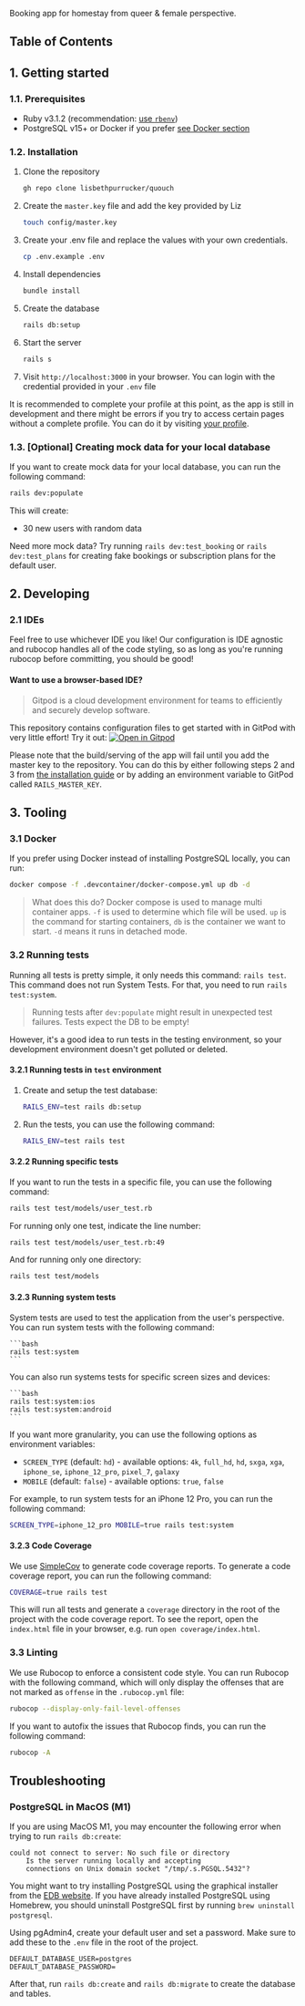 Booking app for homestay from queer & female perspective.

## Table of Contents

## 1. Getting started

### 1.1. Prerequisites

- Ruby v3.1.2 (recommendation: [use `rbenv`](https://github.com/rbenv/rbenv))
- PostgreSQL v15+ or Docker if you prefer [see Docker section](#31-docker)

### 1.2. Installation

1. Clone the repository
    ```bash
    gh repo clone lisbethpurrucker/quouch
    ```

2. Create the `master.key` file and add the key provided by Liz
   ```bash
   touch config/master.key
   ```

3. Create your .env file and replace the values with your own credentials.
   ```bash 
   cp .env.example .env
   ```

4. Install dependencies
   ```bash
   bundle install
   ```

5. Create the database
   ```bash
   rails db:setup
   ```

6. Start the server

   ```bash
   rails s
   ```

7. Visit `http://localhost:3000` in your browser. You can login with the credential provided in your `.env` file

It is recommended to complete your profile at this point, as the app is still in development and there might be errors
if you try to access certain pages without a complete profile. You can do it by
visiting [your profile](http://localhost:3000/users/edit).

### 1.3. [Optional] Creating mock data for your local database

If you want to create mock data for your local database, you can run the following command:

```bash
rails dev:populate
```

This will create:

- 30 new users with random data

Need more mock data? Try running `rails dev:test_booking` or `rails dev:test_plans` for creating fake bookings or
subscription plans for the default user.

## 2. Developing

### 2.1 IDEs

Feel free to use whichever IDE you like! Our configuration is IDE agnostic and rubocop handles all of the code styling,
so as long as you're running rubocop before committing, you should be good!

#### Want to use a browser-based IDE?

> Gitpod is a cloud development environment for teams to efficiently and securely develop software.

This repository contains configuration files to get started with in GitPod with very little effort! Try it out:
[![Open in Gitpod](https://gitpod.io/button/open-in-gitpod.svg)](https://gitpod.io/#https://github.com/lisbethpurrucker/quouch)

Please note that the build/serving of the app will fail until you add the master key to the repository. You can do this
by either following steps 2 and 3 from [the installation guide](#12-installation) or by adding an environment variable
to GitPod called `RAILS_MASTER_KEY`.

## 3. Tooling

### 3.1 Docker

If you prefer using Docker instead of installing PostgreSQL locally, you can run:

```bash
docker compose -f .devcontainer/docker-compose.yml up db -d
```

> What does this do? Docker compose is used to manage multi container apps. `-f` is used to determine which file will be
> used. `up` is the command for starting containers, `db` is the container we want to start. `-d` means it runs in
> detached mode.

### 3.2 Running tests

Running all tests is pretty simple, it only needs this command: `rails test`. This command does not run System Tests.
For that, you need to run `rails test:system`.

> Running tests after `dev:populate` might result in unexpected test failures. Tests expect the DB to be empty!

However, it's a good idea to run tests in the testing environment, so your development environment doesn't get polluted
or deleted.

#### 3.2.1 Running tests in `test` environment

1. Create and setup the test database:
   ```bash
   RAILS_ENV=test rails db:setup
   ```
2. Run the tests, you can use the following command:
   ```bash
   RAILS_ENV=test rails test
   ```

#### 3.2.2 Running specific tests

If you want to run the tests in a specific file, you can use the following command:

```bash
rails test test/models/user_test.rb
```

For running only one test, indicate the line number:

```bash
rails test test/models/user_test.rb:49
```

And for running only one directory:

```bash
rails test test/models
```

#### 3.2.3 Running system tests

System tests are used to test the application from the user's perspective. You can run system tests with the following
command:

    ```bash
    rails test:system
    ```

You can also run systems tests for specific screen sizes and devices:

    ```bash
    rails test:system:ios
    rails test:system:android
    ```

If you want more granularity, you can use the following options as environment variables:

- `SCREEN_TYPE` (default: `hd`) - available
  options: `4k`, `full_hd`, `hd`, `sxga`, `xga`, `iphone_se`, `iphone_12_pro`, `pixel_7`, `galaxy`
- `MOBILE` (default: `false`) - available options: `true`, `false`

For example, to run system tests for an iPhone 12 Pro, you can run the following command:

```bash
SCREEN_TYPE=iphone_12_pro MOBILE=true rails test:system
```

#### 3.2.3 Code Coverage

We use [SimpleCov](https://github.com/simplecov-ruby/simplecov) to generate code coverage reports.
To generate a code coverage report, you can run the following command:

```bash
COVERAGE=true rails test
```

This will run all tests and generate a `coverage` directory in the root of the project with the code coverage report.
To see the report, open the `index.html` file in your browser, e.g. run `open coverage/index.html`.

### 3.3 Linting

We use Rubocop to enforce a consistent code style. You can run Rubocop with the following command, which will only
display the offenses that are not marked as `offense` in the `.rubocop.yml` file:

```bash
rubocop --display-only-fail-level-offenses
```

If you want to autofix the issues that Rubocop finds, you can run the following command:

```bash
rubocop -A
```

## Troubleshooting

### PostgreSQL in MacOS (M1)

If you are using MacOS M1, you may encounter the following error when trying to run `rails db:create`:

```
could not connect to server: No such file or directory
    Is the server running locally and accepting
    connections on Unix domain socket "/tmp/.s.PGSQL.5432"?
```

You might want to try installing PostgreSQL using the graphical installer from
the [EDB website](https://www.enterprisedb.com/downloads/postgres-postgresql-downloads).
If you have already installed PostgreSQL using Homebrew, you should uninstall PostgreSQL first by
running `brew uninstall postgresql`.

Using pgAdmin4, create your default user and set a password. Make sure to add these to the `.env` file in the root of
the project.

```
DEFAULT_DATABASE_USER=postgres
DEFAULT_DATABASE_PASSWORD=
``` 

After that, run `rails db:create` and `rails db:migrate` to create the database and tables.
